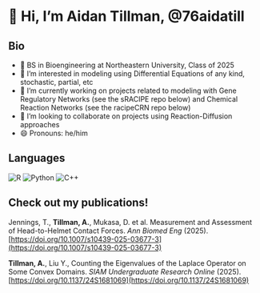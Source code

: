 # 👋 Hi, I’m Aidan Tillman, @76aidatill

## Bio
- 🥽 BS in Bioengineering at Northeastern University, Class of 2025
- 👀 I’m interested in modeling using Differential Equations of any kind, stochastic, partial, etc
- 🧬 I’m currently working on projects related to modeling with Gene Regulatory Networks (see the sRACIPE repo below) and Chemical Reaction Networks (see the racipeCRN repo below)
- 💞️ I’m looking to collaborate on projects using Reaction-Diffusion approaches
- 😄 Pronouns: he/him

## Languages
![R](https://img.shields.io/badge/r-%23276DC3.svg?style=for-the-badge&logo=r&logoColor=white)
![Python](https://img.shields.io/badge/python-3670A0?style=for-the-badge&logo=python&logoColor=ffdd54)
![C++](https://img.shields.io/badge/c++-%2300599C.svg?style=for-the-badge&logo=c%2B%2B&logoColor=white)

## Check out my publications!
Jennings, T., **Tillman, A.**, Mukasa, D. et al. Measurement and Assessment of Head-to-Helmet Contact Forces. *Ann Biomed Eng* (2025). [https://doi.org/10.1007/s10439-025-03677-3](https://doi.org/10.1007/s10439-025-03677-3)

**Tillman, A.**, Liu Y., Counting the Eigenvalues of the Laplace Operator on Some Convex Domains. *SIAM Undergraduate Research Online* (2025). [https://doi.org/10.1137/24S1681069](https://doi.org/10.1137/24S1681069)

<!---
76aidatill/76aidatill is a ✨ special ✨ repository because its `README.md` (this file) appears on your GitHub profile.
You can click the Preview link to take a look at your changes.
--->
